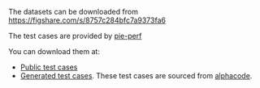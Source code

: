The datasets can be downloaded from https://figshare.com/s/8757c284bfc7a9373fa6


The test cases are provided by [pie-perf](https://github.com/madaan/pie-perf/tree/main)

You can download them at:  
- [Public test cases](https://drive.google.com/file/d/1RcUpZMOR8L2xYYWDZx7I0tHFzFgg7COO/view?usp=share_link)
- [Generated test cases](https://drive.google.com/file/d/1migwX4wpED0gDDxn7gS6q55vWeXIDgId/view?usp=drive_link). These test cases are sourced from [alphacode](https://github.com/google-deepmind/code_contests).